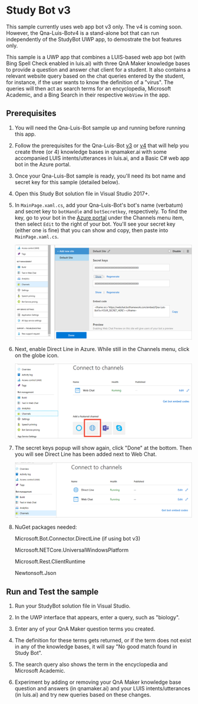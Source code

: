 # Study Bot v3

This sample currently uses web app bot v3 only. The v4 is coming soon. However, the Qna-Luis-Botv4 is a stand-alone bot that can run independently of the StudyBot UWP app, to demostrate the bot features only.

This sample is a UWP app that combines a LUIS-based web app bot (with Bing Spell Check enabled in luis.ai) with three QnA Maker knowledge bases to provide a question and answer chat client for a student. It also contains a relevant website query based on the chat queries entered by the student, for instance, if the user wants to know the definition of a "virus". The queries will then act as search terms for an encyclopedia, Microsoft Academic, and a Bing Search in their respective `WebView` in the app. 

## Prerequisites

1. You will need the Qna-Luis-Bot sample up and running before running this app. 

1. Follow the prerequisites for the Qna-Luis-Bot [v3](https://github.com/Azure-Samples/cognitive-services-studybot-csharp/blob/master/Qna-Luis-Bot/readme.md) or [v4](https://github.com/Azure-Samples/cognitive-services-studybot-csharp/tree/master/Qna-Luis-Botv4) that will help you create three (or 4) knowledge bases in qnamaker.ai with some accompanied LUIS intents/utterances in luis.ai, and a Basic C# web app bot in the Azure portal. 

1. Once your Qna-Luis-Bot sample is ready, you'll need its bot name and secret key for this sample (detailed below).

1. Open this Study Bot solution file in Visual Studio 2017+.

1. In `MainPage.xaml.cs`, add your Qna-Luis-Bot's bot's name (verbatum) and secret key to `botHandle` and `botSecretkey`, respectively. To find the key, go to your bot in the [Azure portal](https://ms.portal.azure.com) under the Channels menu item, then select `Edit` to the right of your bot. You'll see your secret key (either one is fine) that you can show and copy, then paste into `MainPage.xaml.cs`. 
    
    <img src="/Assets/bot-secret-key.png">

1. Next, enable Direct Line in Azure. While still in the Channels menu, click on the globe icon.

    <img src="/Assets/enable-directline.png">
  
1. The secret keys popup will show again, click "Done" at the bottom. Then you will see Direct Line has been added next to Web Chat.

    <img src="/Assets/directline-done.png">

1. NuGet packages needed: 

    Microsoft.Bot.Connector.DirectLine (if using bot v3)
    
    Microsoft.NETCore.UniversalWindowsPlatform
    
    Microsoft.Rest.ClientRuntime
    
    Newtonsoft.Json
    
## Run and Test the sample

1. Run your StudyBot solution file in Visual Studio.

1. In the UWP interface that appears, enter a query, such as "biology".

1. Enter any of your QnA Maker question terms you created.

1. The definition for these terms gets returned, or if the term does not exist in any of the knowledge bases, it will say "No good match found in Study Bot".

1. The search query also shows the term in the encyclopedia and Microsoft Academic.

1. Experiment by adding or removing your QnA Maker knowledge base question and answers (in qnamaker.ai) and your LUIS intents/utterances (in luis.ai) and try new queries based on these changes.
